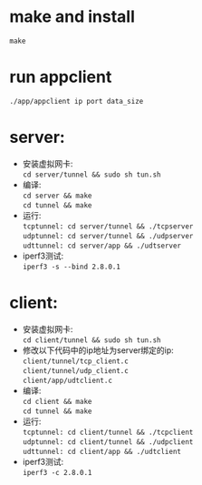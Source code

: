 # make and install  
``make``  
# run appclient  
``./app/appclient ip port data_size``  

# server: 
- 安装虚拟网卡:  
``cd server/tunnel && sudo sh tun.sh``   
- 编译:   
    ``cd server && make``  
    ``cd tunnel && make``
- 运行:  
    ``tcptunnel: cd server/tunnel && ./tcpserver``  
    ``udptunnel: cd server/tunnel && ./udpserver``  
    ``udttunnel: cd server/app && ./udtserver``   
- iperf3测试:  
    ``iperf3 -s --bind 2.8.0.1``  


# client: 
- 安装虚拟网卡:  
``cd client/tunnel && sudo sh tun.sh``   
- 修改以下代码中的ip地址为server绑定的ip:    
    ``client/tunnel/tcp_client.c``  
    ``client/tunnel/udp_client.c``  
    ``client/app/udtclient.c`` 
- 编译:   
    ``cd client && make``  
    ``cd tunnel && make``
- 运行:  
    ``tcptunnel: cd client/tunnel && ./tcpclient``  
    ``udptunnel: cd client/tunnel && ./udpclient``  
    ``udttunnel: cd client/app && ./udtclient``   
- iperf3测试:  
    ``iperf3 -c 2.8.0.1``  
